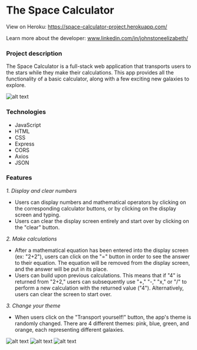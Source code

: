 
# The Space Calculator

View on Heroku: https://space-calculator-project.herokuapp.com/

Learn more about the developer: www.linkedin.com/in/johnstoneelizabeth/

### Project description
The Space Calculator is a full-stack web application that transports users to the stars while they make their calculations. This app provides all the functionality of a basic calculator, along with a few exciting new galaxies to explore.

![alt text](misc/pink_theme.png "Pink theme")

### Technologies
* JavaScript
* HTML
* CSS
* Express
* CORS
* Axios
* JSON

### Features
*1. Display and clear numbers*
* Users can display numbers and mathematical operators by clicking on the corresponding calculator buttons, or by clicking on the display screen and typing.
* Users can clear the display screen entirely and start over by clicking on the "clear" button.

*2. Make calculations*
* After a mathematical equation has been entered into the display screen (ex: "2+2"), users can click on the "=" button in order to see the answer to their equation. The equation will be removed from the display screen, and the answer will be put in its place.
* Users can build upon previous calculations. This means that if "4" is returned from "2+2," users can subsequently use "+," "-," "x," or "/" to perform a new calculation with the returned value ("4"). Alternatively, users can clear the screen to start over.

*3. Change your theme*
* When users click on the "Transport yourself!" button, the app's theme is randomly changed. There are 4 different themes: pink, blue, green, and orange, each representing different galaxies.

![alt text](blue_theme.png "Blue theme")
![alt text](green_theme.png "Green theme")
![alt text](orange_theme.png "Orange theme")